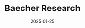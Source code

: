 ---
title: "Baecher Research"
type: landing
date: 2025-01-25
draft: false

sections:
  - block: hero
    content:
      title: Baecher research
      text: spatial ecology and conservation
      test-align: right
      primary_action:
        text: Download CV
        url: https://drive.google.com/uc?export=download&id=1zADCDlIiJlx1vXKQ6NdMLwTZm7E6sS29
        #icon: sparkles
      secondary_action:
        text: See publications
        url: https://www.alexbaecher.com/publication/
      announcement:
        text: "🚨 **New preprint** (July 2024):"
        link:
          text: "Baecher et al. Science of the Total Environment"
          url: https://ecoevorxiv.org/repository/view/9228/
      advanced:
        css_style: "text-align: left;"
    design:
      background:
        image:
          filename: log_alt.jpg
          filters:
            brightness: 0.5
          size: cover
          position: center
          parallax: true
          text_color_light: true

  - block: resume-biography
    content:
      username: admin
      # To link to a file, upload it to your `static/uploads/` folder
      #button:
        #url: https://drive.google.com/file/d/1zADCDlIiJlx1vXKQ6NdMLwTZm7E6sS29/view?usp=sharing
    design:
        #filename: 'log_cropped.jpg'
      biography:
        style: ''

  - block: markdow 
    content:
      title: "Education"
      text: |
        <div class="row">
          <div class="col-md-12">
            <div class="timeline">
              <div class="timeline-item">
                <div class="timeline-info">
                  <span>2024</span>
                </div>
                <div class="timeline-marker"></div>
                <div class="timeline-content">
                  <h4>Ph.D., Interdisciplinary Ecology</h4>
                  <p><strong>University of Florida</strong></p>
                  <p>Dissertation focused on spatial ecology and conservation</p>
                </div>
              </div>
              <div class="timeline-item">
                <div class="timeline-info">
                  <span>2017</span>
                </div>
                <div class="timeline-marker"></div>
               <div class="timeline-content">
                  <h4>M.Sc., Biology</h4>
                  <p><strong>Eastern Kentucky University</strong></p>
                  <p>Master's research in biology</p>
                </div>
              </div>
              <div class="timeline-item">
                <div class="timeline-info">
                  <span>2014</span>
                </div>
                <div class="timeline-marker"></div>
                <div class="timeline-content">
                  <h4>B.Sc., Biology</h4>
                  <p><strong>University of Arkansas</strong></p>
                  <p>Bachelor's degree in Biology</p>
                </div>
              </div>
            </div>
          </div>
        </div>
    design:
      columns: 1

  - block: experience
    content:
      username: admin
    design:
      date_format: 'January 2006'
      is_education_first: true

  - block: markdown
    content:
      title: "Education"
      text: |
        **Ph.D., Interdisciplinary Ecology** | University of Florida (2024)

        **M.Sc., Biology** | Eastern Kentucky University (2017)

        **B.Sc., Biology** | University of Arkansas (2014)

  - block: collection
    content:
      title: "Research Projects" 
      count: 5
      filters:
        folders:
          - project
    design:
      view: card
      columns: 2

  - block: collection
    content:
      title: "Publications (since 2024)"
      count: 5
      archive:
        enable: true
        text: "See all publications"
        link: publication/
      filters:
        folders:
          - publication
    design:
      view: citation
      columns: 2

  - block: collection
    content:
      title: "Recent Talks"
      count: 5
      archive:
        enable: true
        text: "See all talks"
        link: post/
      filters:
        folders:
          - talk
    design:
      view: card
      columns: 2

  - block: collection
    content:
      title: "R sandbox: 📊 Coding Tutorials"
      subtitle: "Data science tutorials and R programming guides"
      count: 6
      archive:
        enable: true
        text: "See all tutorials →"
        link: "post/"
      filters:
        folders:
          - post
    design:
      view: card
      columns: 2
---